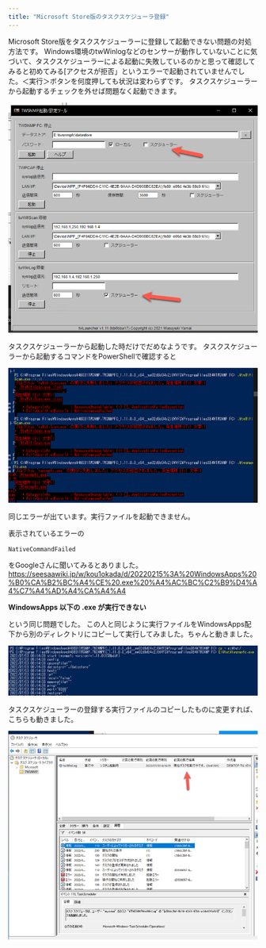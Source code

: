 ```yaml
---
title: "Microsoft Store版のタスクスケジューラ登録"
---
```


Microsoft Store版をタスクスケジューラーに登録して起動できない問題の対処方法です。
Windows環境のtwWinlogなどのセンサーが動作していないことに気づいて、タスクスケジューラーによる起動に失敗しているのかと思って確認してみると初めてみる[アクセスが拒否」というエラーで起動されていませんでした。＜実行＞ボタンを何度押しても状況は変わらずです。
タスクスケジューラーから起動するチェックを外せば問題なく起動できます。

![](/images/books/twsnmpfc-manual/1656797453520-n7gAQILySg.png)

タスクスケジューラーから起動した時だけでだめなようです。
タスクスケジューラーから起動するコマンドをPowerShellで確認すると

![](/images/books/twsnmpfc-manual/1656797263303-GF1CdDzXhA.png)

同じエラーが出ています。実行ファイルを起動できません。

表示されているエラーの
```
NativeCommandFailed
```
をGoogleさんに聞いてみるとありました。
https://seesaawiki.jp/w/kou1okada/d/20220215%3A%20WindowsApps%20%B0%CA%B2%BC%A4%CE%20.exe%20%A4%AC%BC%C2%B9%D4%A4%C7%A4%AD%A4%CA%A4%A4

**WindowsApps 以下の .exe が実行できない**

という同じ問題でした。
この人と同じように実行ファイルをWindowsApps配下から別のディレクトリにコピーして実行してみました。ちゃんと動きました。

![](/images/books/twsnmpfc-manual/1656797846422-agYTveGd0t.png)

タスクスケジューラーの登録する実行ファイルのコピーしたものに変更すれば、こちらも動きました。

![](/images/books/twsnmpfc-manual/1656797928662-UUjKVKhuNT.png)


